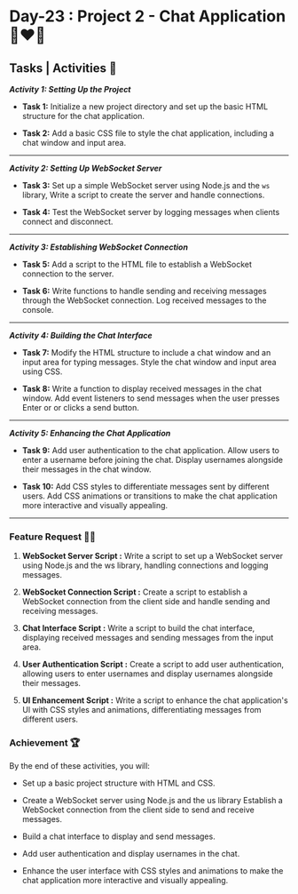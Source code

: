 # Day-23 : Project 2 - Chat Application 🍵❤️‍🔥

## Tasks | Activities 🌟

_**Activity 1: Setting Up the Project**_

- **Task 1:** Initialize a new project directory and set up the basic HTML structure for the chat application.

- **Task 2:** Add a basic CSS file to style the chat application, including a chat window and input area.

<hr/>

_**Activity 2: Setting Up WebSocket Server**_

- **Task 3:** Set up a simple WebSocket server using Node.js and the `ws` library, Write a script to create the server and handle connections.

- **Task 4:** Test the WebSocket server by logging messages when clients connect and disconnect.

<hr/>

_**Activity 3: Establishing WebSocket Connection**_

- **Task 5:** Add a script to the HTML file to establish a WebSocket connection to the server.

- **Task 6:** Write functions to handle sending and receiving messages through the WebSocket connection. Log received messages to the console.

<hr/>

_**Activity 4: Building the Chat Interface**_

- **Task 7:** Modify the HTML structure to include a chat window and an input area for typing messages. Style the chat window and input area using CSS.

- **Task 8:** Write a function to display received messages in the chat window. Add event listeners to send messages when the user presses Enter or or clicks a send button.

<hr/>

_**Activity 5: Enhancing the Chat Application**_

- **Task 9:** Add user authentication to the chat application. Allow users to enter a username before joining the chat. Display usernames alongside their messages in the chat window.

- **Task 10:** Add CSS styles to differentiate messages sent by different users. Add CSS animations or transitions to make the chat application more interactive and visually appealing.

<hr/>

### Feature Request 🙇‍♂️

1. **WebSocket Server Script :** Write a script to set up a WebSocket server using Node.js and the ws library, handling connections and logging messages.

2. **WebSocket Connection Script :** Create a script to establish a WebSocket connection from the client side and handle sending and receiving messages.

3. **Chat Interface Script :** Write a script to build the chat interface, displaying received messages and sending messages from the input area. 

4. **User Authentication Script :** Create a script to add user authentication, allowing users to enter usernames and display usernames alongside their messages.

5. **Ul Enhancement Script :** Write a script to enhance the chat application's Ul with CSS styles and animations, differentiating messages from different users.

### Achievement 🏆

By the end of these activities, you will:

- Set up a basic project structure with HTML and CSS.

- Create a WebSocket server using Node.js and the us library Establish a WebSocket connection from the client side to send and receive messages.

- Build a chat interface to display and send messages.

- Add user authentication and display usernames in the chat.

- Enhance the user interface with CSS styles and animations to make the chat application more interactive and visually appealing.
